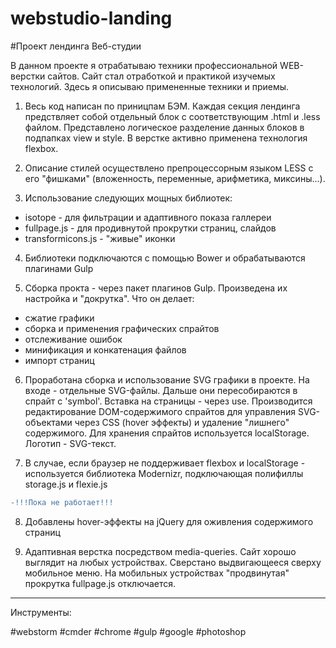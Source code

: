 # webstudio-landing

#Проект лендинга Веб-студии

В данном проекте я отрабатываю техники профессиональной WEB-верстки сайтов.
Сайт стал отработкой и практикой изучемых технологий. Здесь я описываю примененные техники и приемы.

1. Весь код написан по приницпам БЭМ. Каждая секция лендинга предствляет собой отдельный блок с соответствующим .html и .less файлом.
Представлено логическое разделение данных блоков в подпапках view и style. В верстке активно применена технология flexbox.

2. Описание стилей осуществлено препроцессорным языком LESS с его "фишками" (вложенность, переменные, арифметика, миксины...).

3. Использование следующих мощных библиотек:
 - isotope  - для фильтрации и адаптивного показа галлереи 
 - fullpage.js  - для продивнутой прокрутки страниц, слайдов
 - transformicons.js - "живые" иконки

4. Библиотеки подключаются с помощью Bower и обрабатываются плагинами Gulp

5. Сборка прокта - через пакет плагинов Gulp. Произведена их настройка и "докрутка". Что он делает:
 - сжатие графики
 - сборка и применения графических спрайтов
 - отслеживание ошибок
 - минификация и конкатенация файлов
 - импорт страниц
 
6. Проработана сборка и использование SVG графики в проекте.
На входе - отдельные SVG-файлы. Дальше они пересобираются в спрайт c 'symbol'. Bcтавка на страницы  - через use.
Производится редактирование DOM-содержимого спрайтов для управления SVG-объектами через CSS (hover эффекты) и удаление "лишнего" содержимого.
Для хранения спрайтов используется localStorage. Логотип - SVG-текст.

7. В случае, если браузер не поддерживает flexbox и localStorage - используется библиотека Modernizr, 
подключающая полифиллы storage.js и flexie.js
 ```diff
-!!!Пока не работает!!!
``` 
 
8. Добавлены hover-эффекты на jQuery для оживления содержимого страниц

9. Адаптивная верстка посредством media-queries. Сайт хорошо выглядит на любых устройствах.
Сверстано выдвигающееся сверху мобильное меню. На мобильных устройствах "продвинутая" прокрутка fullpage.js отключается.

___
Инструменты:

\#webstorm \#cmder \#chrome \#gulp \#google \#photoshop
